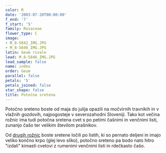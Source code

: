 ```yaml
---
color: R
date: '2003-07-20T00:00:00'
f_end: '7'
f_start: '5'
family: Rosaceae
flower_type: C
image:
- M_8-5842_IMG.JPG
- M_8-5846_IMG.JPG
latin: Geum rivale
lead: M_8-5846_IMG.JPG
lead_sample: false
name: index
order: Geum
parallel: false
petals: '5'
petals_joined: false
star_shape: false
title: Potočna sretena
---
```

Potočno sreteno boste od maja do julija opazili na močvirnih travnikih in v vlažnih gozdovih, najpogosteje v severozahodni Sloveniji. Tako kot večina rožnic ima tudi potočna sretena cvet s po petimi čašnimi in venčnimi listi, zunanjo čašo ter velikim številom prašnikov.

Od [drugih rožnic](../l_rosaceae.htm) boste sretene ločili po listih, ki so pernato deljeni in imajo veliko končno krpo (glej levo sliko), potočno sreteno pa bodo nato hitro "izdali" kimasti cvetovi z rumenimi venčnimi listi in rdečkasto čašo.
